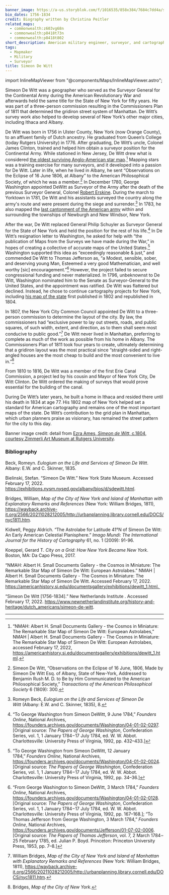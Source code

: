 ```yaml
---
banner_image: https://a-us.storyblok.com/f/1016535/858x384/7684c7dd4a/simeon_de_witt.jpg
bio_dates: 1756-1834
credit: Biography written by Christina Peitler
related_maps:
  - commonwealth:z603vg68n
  - commonwealth:p8418t73n
  - commonwealth:p8418t802
short_description: American military engineer, surveyor, and cartographer
tags:
  - Mapmaker
  - Military
  - Surveyor
title: Simeon De Witt
---
```


import InlineMapViewer from "@components/Maps/InlineMapViewer.astro";

Simeon De Witt was a geographer who served as the Surveyor General for the Continental Army during the American Revolutionary War and afterwards held the same title for the State of New York for fifty years. He was part of a three-person commission resulting in the Commissioners Plan of 1811 that determined the gridiron street system of Manhattan. De Witt’s survey work also helped to develop several of New York’s other major cities, including Ithaca and Albany.

De Witt was born in 1756 in Ulster County, New York (now Orange County), to an affluent family of Dutch ancestry. He graduated from Queen’s College (today Rutgers University) in 1776. After graduating, De Witt’s uncle, Colonel James Clinton, trained and helped him obtain a surveyor position for the Continental Army. While stationed in New Jersey, De Witt drew what is considered [the oldest surviving Anglo-American star map](https://americanhistory.si.edu/documentsgallery/exhibitions/dewitt_1.html).[^1] Mapping stars was a training exercise for many surveyors, and it developed into a passion for De Witt. Later in life, when he lived in Albany, he sent “Observations on the Eclipse of 16 June 1806, at Albany” to the American Philosophical Society, of which he was a member.[^2] In December 1780, George Washington appointed DeWitt as Surveyor of the Army after the death of the previous Surveyor General, Colonel [Robert Erskine](/people/robert-erskine/). During the march to Yorktown in 1781, De Witt and his assistants surveyed the country along the army's route and were present during the siege and surrender.[^3] In 1783, he also mapped the [last cantonment of the American army](/maps/commonwealth:p8418t802/) within and surrounding the townships of Newburgh and New Windsor, New York. 

After the war, De Witt replaced General Philip Schuyler as Surveyor General for the State of New York and held the position for the rest of his life.[^4] In De Witt’s resignation letter to Washington, he asked for help with “the publication of Maps from the Surveys we have made during the War,” in hopes of creating a collective of accurate maps of the United States.[^5] Washington supported this idea as “exceedingly reasonable & just,” and commended De Witt to Thomas Jefferson as, “a Modest, sensible, sober, and deserving young Man, Esteemed a very good Mathematician, and well worthy \[sic\] encouragement.”[^6] However, the project failed to secure congressional funding and never materialized. In 1796, unbeknownst to De Witt, Washington nominated him to the Senate as Surveyor-General to the United States, and the appointment was ratified. De Witt was flattered but declined. Instead, he chose to continue cartography projects for New York, including [his map of the state](https://collections.leventhalmap.org/search/commonwealth:6t053q20w) first published in 1802 and republished in 1804.

<InlineMapViewer identifier="commonwealth__z603vg68n" />

In 1807, the New York City Common Council appointed De Witt to a three-person commission to determine the layout of the city. By law, the commissioners had “exclusive power to lay out streets, roads, and public squares, of such width, extent, and direction, as to them shall seem most conducive to public good.”[^7] De Witt never lived in Manhattan, preferring to complete as much of the work as possible from his home in Albany. The Commissioners Plan of 1811 took four years to create, ultimately determining that a gridiron layout was the most practical since “straight-sided and right-angled houses are the most cheap to build and the most convenient to live in.”[^8]

From 1810 to 1816, De Witt was a member of the first Erie Canal Commission, a project led by his cousin and Mayor of New York City, De Witt Clinton. De Witt ordered the making of surveys that would prove essential for the building of the canal.

During De Witt’s later years, he built a home in Ithaca and resided there until his death in 1834 at age 77. His 1802 map of New York helped set a standard for American cartography and remains one of the most important maps of the state. De Witt’s contribution to the grid plan in Manhattan, which urban planners praise as visionary, has remained the street pattern for the city to this day.

Banner image credit: detail from [Ezra Ames, _Simeon de Witt,_ c.1804, courtesy Zimmerli Art Museum at Rutgers University](https://zimmerli.emuseum.com/objects/58238/simeon-de-witt).

[^1]: “NMAH: Albert H. Small Documents Gallery - the Cosmos in Miniature: The Remarkable Star Map of Simeon De Witt: European Astrolabes,” NMAH | Albert H. Small Documents Gallery - The Cosmos in Miniature: The Remarkable Star Map of Simeon De Witt: European Astrolabes, accessed February 17, 2022, https://americanhistory.si.edu/documentsgallery/exhibitions/dewitt_1.html.

[^2]: Simeon De Witt, “Observations on the Eclipse of 16 June, 1806, Made by Simeon De Witt Esq. of Albany, State of New-York, Addressed to Benjamin Rush M. D. to Be by Him Communicated to the American Philosophical Society,” _Transactions of the American Philosophical Society_ 6 (1809): 300.

[^3]: Romeyn Beck, _Eulogium on the Life and Services of Simeon De Witt_ (Albany: E.W. and C. Skinner, 1835), 8.

[^4]: “To George Washington from Simeon DeWitt, 9 June 1784,” _Founders Online_, National Archives, https://founders.archives.gov/documents/Washington/04-01-02-0297. \[Original source: _The Papers of George Washington_, Confederation Series, vol. 1, 1 January 1784 – 17 July 1784, ed. W. W. Abbot. Charlottesville: University Press of Virginia, 1992, pp. 432–433.\]

[^5]: “To George Washington from Simeon DeWitt, 12 January 1784,” _Founders Online_, National Archives, https://founders.archives.gov/documents/Washington/04-01-02-0024. \[Original source: _The Papers of George Washington_, Confederation Series, vol. 1, 1 January 1784 – 17 July 1784, ed. W. W. Abbot. Charlottesville: University Press of Virginia, 1992, pp. 34–36.\]

[^6]: “From George Washington to Simeon DeWitt, 3 March 1784,” _Founders Online_, National Archives, https://founders.archives.gov/documents/Washington/04-01-02-0128. \[Original source: _The Papers of George Washington_, Confederation Series, vol. 1, 1 January 1784 – 17 July 1784, ed. W. W. Abbot. Charlottesville: University Press of Virginia, 1992, pp. 167–168.\]; “To Thomas Jefferson from George Washington, 3 March 1784,” _Founders Online_, National Archives, https://founders.archives.gov/documents/Jefferson/01-07-02-0006. \[Original source: _The Papers of Thomas Jefferson_, vol. 7, 2 March 1784 – 25 February 1785, ed. Julian P. Boyd. Princeton: Princeton University Press, 1953, pp. 7–8.\]

[^7]: William Bridges, _Map of the City of New York and Island of Manhattan with Explanatory Remarks and References_ (New York: William Bridges, 1811), https://wayback.archive-it.org/2566/20211028212005/http://urbanplanning.library.cornell.edu/DOCS/nyc1811.htm.

[^8]: Bridges, _Map of the City of New York_.

### Bibliography

Beck, Romeyn. _Eulogium on the Life and Services of Simeon De Witt_. Albany: E.W. and C. Skinner, 1835.

Bielinski, Stefan. “Simeon De Witt.” New York State Museum. Accessed February 17, 2022. https://exhibitions.nysm.nysed.gov/albany/bios/d/sdewitt.html.

Bridges, William, _Map of the City of New York and Island of Manhattan with Explanatory Remarks and References_ (New York: William Bridges, 1811), https://wayback.archive-it.org/2566/20211028212005/http://urbanplanning.library.cornell.edu/DOCS/nyc1811.htm.

Kidwell, Peggy Aldrich. “The Astrolabe for Latitude 41°N of Simeon De Witt: An Early American Celestial Planisphere.” _Imago Mundi: The International Journal for the History of Cartography_ 61, no. 1 (2009): 91-96. 

Koeppel, Gerard T. _City on a Grid: How New York Became New York_. Boston, MA: Da Capo Press, 2017. 

“NMAH: Albert H. Small Documents Gallery - the Cosmos in Miniature: The Remarkable Star Map of Simeon De Witt: European Astrolabes.” NMAH | Albert H. Small Documents Gallery - The Cosmos in Miniature: The Remarkable Star Map of Simeon De Witt. Accessed February 17, 2022. https://americanhistory.si.edu/documentsgallery/exhibitions/dewitt_1.html. 

“Simeon De Witt \[1756-1834\].” New Netherlands Institute . Accessed February 17, 2022. https://www.newnetherlandinstitute.org/history-and-heritage/dutch_americans/simeon-de-witt.

***
